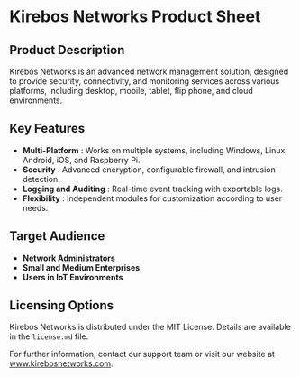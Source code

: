 # Kirebos Networks Product Sheet

## Product Description
Kirebos Networks is an advanced network management solution, designed to provide security, connectivity, and monitoring services across various platforms, including desktop, mobile, tablet, flip phone, and cloud environments.

## Key Features
- **Multi-Platform** : Works on multiple systems, including Windows, Linux, Android, iOS, and Raspberry Pi.
- **Security** : Advanced encryption, configurable firewall, and intrusion detection.
- **Logging and Auditing** : Real-time event tracking with exportable logs.
- **Flexibility** : Independent modules for customization according to user needs.

## Target Audience
- **Network Administrators**
- **Small and Medium Enterprises**
- **Users in IoT Environments**

## Licensing Options
Kirebos Networks is distributed under the MIT License. Details are available in the `license.md` file.

For further information, contact our support team or visit our website at www.kirebosnetworks.com.
